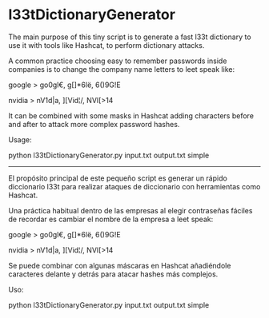 # l33tDictionaryGenerator

The main purpose of this tiny script is to generate a fast l33t dictionary to use it with tools like Hashcat, to perform dictionary attacks.

A common practice choosing easy to remember passwords inside companies is to change the company name letters to leet speak like:

google > go0gl€, g[]*6lë, 6()9G!E

nvidia > nV1d|a, ]\[Vid¦/\, NVI[>14

It can be combined with some masks in Hashcat adding characters before and after to attack more complex password hashes.

Usage:

python l33tDictionaryGenerator.py input.txt output.txt simple

--------------------------------------------------------------------------------

El propósito principal de este pequeño script es generar un rápido diccionario l33t para realizar ataques de diccionario con herramientas como Hashcat.

Una práctica habitual dentro de las empresas al elegir contraseñas fáciles de recordar es cambiar el nombre de la empresa a leet speak:

google > go0gl€, g[]*6lë, 6()9G!E

nvidia > nV1d|a, ][Vid¦/, NVI[>14

Se puede combinar con algunas máscaras en Hashcat añadiéndole caracteres delante y detrás para atacar hashes más complejos.

Uso:

python l33tDictionaryGenerator.py input.txt output.txt simple
